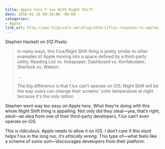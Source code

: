 ```yaml
---
title: Apple Cons f.lux With Night Shift
date: 2016-01-18 00:10:00 -06:00
categories:
- Apple
link_url: http://www.512pixels.net/blog/2016/1/flux-responds-to-apples-night-shift
---
```


Stephen Hackett on *512 Pixels*:

> In many ways, this f.lux/Night Shift thing is pretty similar to other examples of Apple moving into a space defined by a third-party utility: Reading List vs. Instapaper; Dashboard vs. Konfabulator; Sherlock vs. Watson.
>
> …
>
> The big difference is that f.lux can't operate on iOS. Night Shift will be the way users can change their screens' color temperature at night because it's the only option.

Stephen went way too easy on Apple here. What they’re doing with this whole Night Shift thing is appalling. Not only did they steal—yea, that’s right, *steal*—an idea from one of their third-party developers, f.lux can’t even operate on iOS.

This is ridiculous. Apple needs to allow it on iOS. I don’t care if this stunt helps f.lux in the long run, *it’s ethically wrong*. This type of—what feels like a scheme of some sort—discourages developers from their platform.
